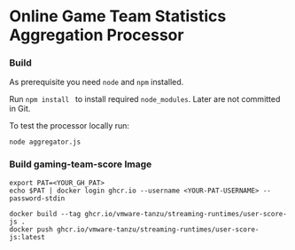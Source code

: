 # Online Game Team Statistics Aggregation Processor

### Build

As prerequisite you need `node` and `npm` installed.

Run `npm install ` to install required `node_modules`. Later are not committed in Git.

To test the processor locally run:

```
node aggregator.js
```
### Build gaming-team-score Image


```
export PAT=<YOUR_GH_PAT>
echo $PAT | docker login ghcr.io --username <YOUR-PAT-USERNAME> --password-stdin

docker build --tag ghcr.io/vmware-tanzu/streaming-runtimes/user-score-js .
docker push ghcr.io/vmware-tanzu/streaming-runtimes/user-score-js:latest
```

